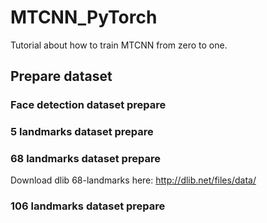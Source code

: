 # MTCNN_PyTorch
Tutorial about how to train MTCNN from zero to one.
## Prepare dataset
### Face detection dataset prepare
### 5 landmarks dataset prepare
### 68 landmarks dataset prepare
Download dlib 68-landmarks here: http://dlib.net/files/data/
### 106 landmarks dataset prepare
